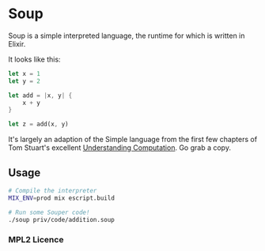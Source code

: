 # Soup

Soup is a simple interpreted language, the runtime for which is written in
Elixir.

It looks like this:

```rust
let x = 1
let y = 2

let add = |x, y| {
    x + y
}

let z = add(x, y)
```


It's largely an adaption of the Simple language from the first few chapters of
Tom Stuart's excellent [Understanding Computation][book].
Go grab a copy.

[book]: http://computationbook.com/

## Usage

```sh
# Compile the interpreter
MIX_ENV=prod mix escript.build

# Run some Souper code!
./soup priv/code/addition.soup
```

### MPL2 Licence
